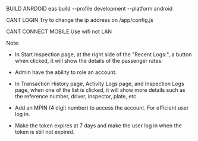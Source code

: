 BUILD ANRDOID
eas build --profile development --platform android

CANT LOGIN
Try to change the ip address on /app/config.js

CANT CONNECT MOBILE
Use wifi not LAN

Note:
- In Start Inspection page, at the right side of the "Recent Logs:", a button when clicked, it will show the details of the passenger rates.
- Admin have the ability to role an account.
- In Transaction History page, Activity Logs page, and Inspection Logs page, when one of the list is clicked, it will show more details such as the reference number, driver, inspector, plate, etc.
- Add an MPIN (4 digit number) to access the account. For efficient user log in.

- Make the token expires at 7 days and make the user log in when the token is still not expired.
